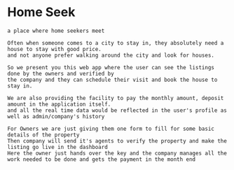 # Home Seek
    a place where home seekers meet 

    Often when someone comes to a city to stay in, they absolutely need a house to stay with good price.
    and not anyone prefer walking around the city and look for houses.

    So we present you this web app where the user can see the listings done by the owners and verified by
    the company and they can schedule their visit and book the house to stay in.

    We are also providing the facility to pay the monthly amount, deposit amount in the application itself.
    and all the real time data would be reflected in the user's profile as well as admin/company's history

    For Owners we are just giving them one form to fill for some basic details of the property
    Then company will send it's agents to verify the property and make the listing go live in the dashboard
    Here the owner just hands over the key and the company manages all the work needed to be done and gets the payment in the month end
